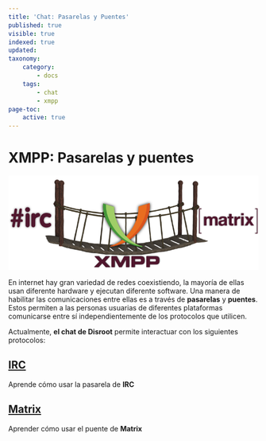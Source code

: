 ```yaml
---
title: 'Chat: Pasarelas y Puentes'
published: true
visible: true
indexed: true
updated:
taxonomy:
    category:
        - docs
    tags:
        - chat
        - xmpp
page-toc:
    active: true
---
```


# XMPP: Pasarelas y puentes

![](bridges.png)

En internet hay gran variedad de redes coexistiendo, la mayoría de ellas usan diferente hardware y ejecutan diferente software. Una manera de habilitar las comunicaciones entre ellas es a través de **pasarelas** y **puentes**. Estos permiten a las personas usuarias de diferentes plataformas comunicarse entre sí independientemente de los protocolos que utilicen.

Actualmente, **el chat de Disroot** permite interactuar con los siguientes protocolos:

## [IRC](irc)
Aprende cómo usar la pasarela de **IRC**

## [Matrix](matrix)
Aprender cómo usar el puente de **Matrix**
